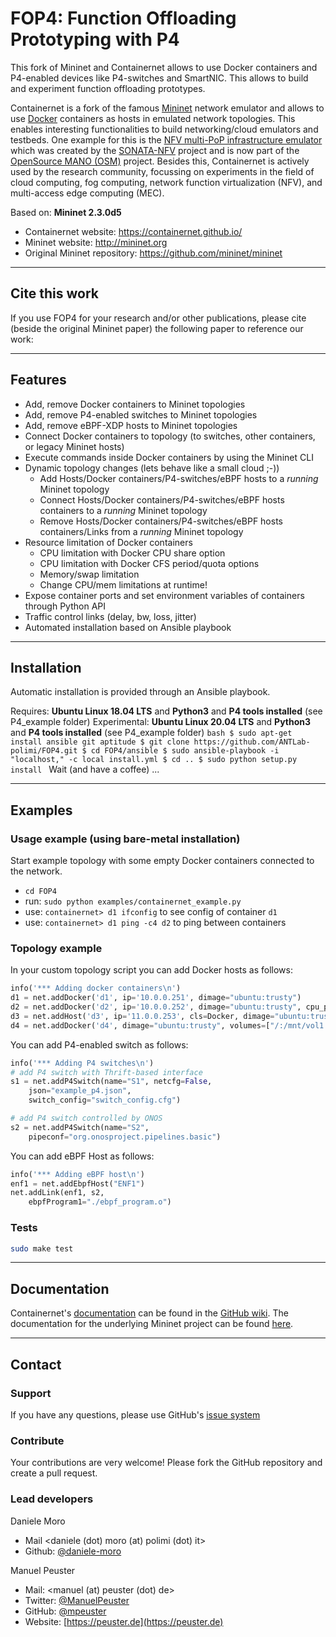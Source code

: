 # FOP4: Function Offloading Prototyping with P4

This fork of Mininet and Containernet allows to use Docker containers and P4-enabled devices like P4-switches and SmartNIC. This allows to build and experiment function offloading prototypes.

Containernet is a fork of the famous [Mininet](http://mininet.org) network emulator and allows to use [Docker](https://www.docker.com) containers as hosts in emulated network topologies. This enables interesting functionalities to build networking/cloud emulators and testbeds. One example for this is the [NFV multi-PoP infrastructure emulator](https://github.com/sonata-nfv/son-emu) which was created by the [SONATA-NFV](http://sonata-nfv.eu) project and is now part of the [OpenSource MANO (OSM)](https://osm.etsi.org) project. Besides this, Containernet is actively used by the research community, focussing on experiments in the field of cloud computing, fog computing, network function virtualization (NFV), and multi-access edge computing (MEC).

Based on: **Mininet 2.3.0d5**

* Containernet website: https://containernet.github.io/
* Mininet website:  http://mininet.org
* Original Mininet repository: https://github.com/mininet/mininet

---
## Cite this work

If you use FOP4 for your research and/or other publications, please cite (beside the original Mininet paper) the following paper to reference our work:

---
## Features

* Add, remove Docker containers to Mininet topologies
* Add, remove P4-enabled switches to Mininet topologies
* Add, remove eBPF-XDP hosts to Mininet topologies
* Connect Docker containers to topology (to switches, other containers, or legacy Mininet hosts)
* Execute commands inside Docker containers by using the Mininet CLI
* Dynamic topology changes (lets behave like a small cloud ;-))
   * Add Hosts/Docker containers/P4-switches/eBPF hosts to a *running* Mininet topology
   * Connect Hosts/Docker containers/P4-switches/eBPF hosts containers to a *running* Mininet topology
   * Remove Hosts/Docker containers/P4-switches/eBPF hosts containers/Links from a *running* Mininet topology
* Resource limitation of Docker containers
   * CPU limitation with Docker CPU share option
   * CPU limitation with Docker CFS period/quota options
   * Memory/swap limitation
   * Change CPU/mem limitations at runtime!
* Expose container ports and set environment variables of containers through Python API
* Traffic control links (delay, bw, loss, jitter)
* Automated installation based on Ansible playbook

---
## Installation

Automatic installation is provided through an Ansible playbook.

Requires: **Ubuntu Linux 18.04 LTS** and **Python3** and **P4 tools installed** (see P4_example folder)
Experimental: **Ubuntu Linux 20.04 LTS** and **Python3** and **P4 tools installed** (see P4_example folder)
    ```bash
    $ sudo apt-get install ansible git aptitude
    $ git clone https://github.com/ANTLab-polimi/FOP4.git
    $ cd FOP4/ansible
    $ sudo ansible-playbook -i "localhost," -c local install.yml
    $ cd ..
    $ sudo python setup.py install
    ```
    Wait (and have a coffee) ...

---
## Examples

### Usage example (using bare-metal installation)

Start example topology with some empty Docker containers connected to the network.

* `cd FOP4`
* run: `sudo python examples/containernet_example.py`
* use: `containernet> d1 ifconfig` to see config of container `d1`
* use: `containernet> d1 ping -c4 d2` to ping between containers

### Topology example

In your custom topology script you can add Docker hosts as follows:

```python
info('*** Adding docker containers\n')
d1 = net.addDocker('d1', ip='10.0.0.251', dimage="ubuntu:trusty")
d2 = net.addDocker('d2', ip='10.0.0.252', dimage="ubuntu:trusty", cpu_period=50000, cpu_quota=25000)
d3 = net.addHost('d3', ip='11.0.0.253', cls=Docker, dimage="ubuntu:trusty", cpu_shares=20)
d4 = net.addDocker('d4', dimage="ubuntu:trusty", volumes=["/:/mnt/vol1:rw"])
```

You can add P4-enabled switch as follows:
```python
info('*** Adding P4 switches\n')
# add P4 switch with Thrift-based interface
s1 = net.addP4Switch(name="S1", netcfg=False,
    json="example_p4.json",
    switch_config="switch_config.cfg")

# add P4 switch controlled by ONOS
s2 = net.addP4Switch(name="S2",
    pipeconf="org.onosproject.pipelines.basic")
```

You can add eBPF Host as follows:
```python
info('*** Adding eBPF host\n')
enf1 = net.addEbpfHost("ENF1")
net.addLink(enf1, s2,
    ebpfProgram1="./ebpf_program.o")
```

### Tests

```sh
sudo make test
```

---
## Documentation

Containernet's [documentation](https://github.com/containernet/containernet/wiki) can be found in the [GitHub wiki](https://github.com/containernet/containernet/wiki). The documentation for the underlying Mininet project can be found [here](http://mininet.org/).

---
## Contact

### Support

If you have any questions, please use GitHub's [issue system](https://github.com/ANTLab-polimi/FOP4/issues)

### Contribute

Your contributions are very welcome! Please fork the GitHub repository and create a pull request.

### Lead developers

Daniele Moro
* Mail <daniele (dot) moro (at) polimi (dot) it>
* Github: [@daniele-moro](https://github.com/daniele-moro)

Manuel Peuster
* Mail: <manuel (at) peuster (dot) de>
* Twitter: [@ManuelPeuster](https://twitter.com/ManuelPeuster)
* GitHub: [@mpeuster](https://github.com/mpeuster)
* Website: [https://peuster.de](https://peuster.de)
